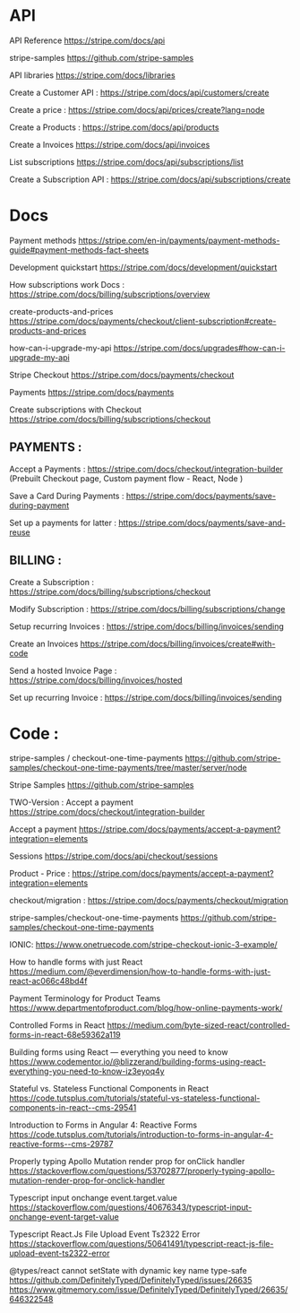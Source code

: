 API
===
API Reference
https://stripe.com/docs/api

stripe-samples
https://github.com/stripe-samples

API libraries
https://stripe.com/docs/libraries

Create a Customer API :
https://stripe.com/docs/api/customers/create

Create a price : 
https://stripe.com/docs/api/prices/create?lang=node

Create a Products : 
https://stripe.com/docs/api/products

Create a Invoices
https://stripe.com/docs/api/invoices

List subscriptions
https://stripe.com/docs/api/subscriptions/list

Create a Subscription API : 
https://stripe.com/docs/api/subscriptions/create


Docs
=====
Payment methods
https://stripe.com/en-in/payments/payment-methods-guide#payment-methods-fact-sheets

Development quickstart
https://stripe.com/docs/development/quickstart

How subscriptions work Docs  : 
https://stripe.com/docs/billing/subscriptions/overview

create-products-and-prices
https://stripe.com/docs/payments/checkout/client-subscription#create-products-and-prices

how-can-i-upgrade-my-api
https://stripe.com/docs/upgrades#how-can-i-upgrade-my-api


Stripe Checkout
https://stripe.com/docs/payments/checkout

Payments
https://stripe.com/docs/payments

Create subscriptions with Checkout
https://stripe.com/docs/billing/subscriptions/checkout

PAYMENTS : 
----------

Accept a Payments : 
https://stripe.com/docs/checkout/integration-builder (Prebuilt Checkout page, Custom payment flow - React, Node )

Save a Card During Payments : 
https://stripe.com/docs/payments/save-during-payment

Set up a payments for latter : 
https://stripe.com/docs/payments/save-and-reuse



BILLING : 
---------

Create a Subscription : 
https://stripe.com/docs/billing/subscriptions/checkout

Modify Subscription : 
https://stripe.com/docs/billing/subscriptions/change

Setup recurring Invoices : 
https://stripe.com/docs/billing/invoices/sending

Create an Invoices 
https://stripe.com/docs/billing/invoices/create#with-code

Send a hosted Invoice Page : 
https://stripe.com/docs/billing/invoices/hosted

Set up recurring Invoice : 
https://stripe.com/docs/billing/invoices/sending


Code : 
======
stripe-samples / checkout-one-time-payments 
https://github.com/stripe-samples/checkout-one-time-payments/tree/master/server/node

Stripe Samples
https://github.com/stripe-samples

TWO-Version : 
Accept a payment
https://stripe.com/docs/checkout/integration-builder

Accept a payment
https://stripe.com/docs/payments/accept-a-payment?integration=elements

Sessions
https://stripe.com/docs/api/checkout/sessions

Product - Price : 
https://stripe.com/docs/payments/accept-a-payment?integration=elements

checkout/migration :
https://stripe.com/docs/payments/checkout/migration

stripe-samples/checkout-one-time-payments
https://github.com/stripe-samples/checkout-one-time-payments

IONIC: 
https://www.onetruecode.com/stripe-checkout-ionic-3-example/



How to handle forms with just React
https://medium.com/@everdimension/how-to-handle-forms-with-just-react-ac066c48bd4f

Payment Terminology for Product Teams
https://www.departmentofproduct.com/blog/how-online-payments-work/

Controlled Forms in React
https://medium.com/byte-sized-react/controlled-forms-in-react-68e59362a119

Building forms using React — everything you need to know
https://www.codementor.io/@blizzerand/building-forms-using-react-everything-you-need-to-know-iz3eyoq4y

Stateful vs. Stateless Functional Components in React
https://code.tutsplus.com/tutorials/stateful-vs-stateless-functional-components-in-react--cms-29541

Introduction to Forms in Angular 4: Reactive Forms
https://code.tutsplus.com/tutorials/introduction-to-forms-in-angular-4-reactive-forms--cms-29787

Properly typing Apollo Mutation render prop for onClick handler
https://stackoverflow.com/questions/53702877/properly-typing-apollo-mutation-render-prop-for-onclick-handler

Typescript input onchange event.target.value
https://stackoverflow.com/questions/40676343/typescript-input-onchange-event-target-value

Typescript React.Js File Upload Event Ts2322 Error
https://stackoverflow.com/questions/50641491/typescript-react-js-file-upload-event-ts2322-error

@types/react cannot setState with dynamic key name type-safe 
https://github.com/DefinitelyTyped/DefinitelyTyped/issues/26635
https://www.gitmemory.com/issue/DefinitelyTyped/DefinitelyTyped/26635/646322548